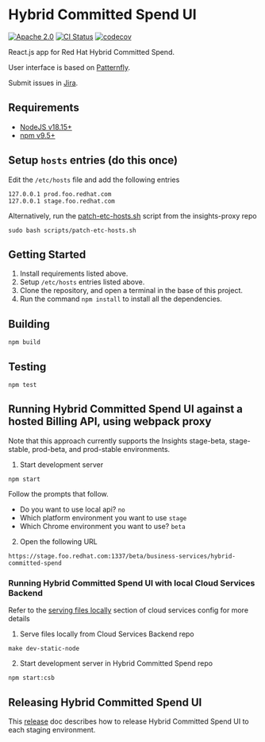 # Hybrid Committed Spend UI

[![Apache 2.0][license-badge]](https://github.com/RedHatInsights/hybrid-committed-spend-ui/blob/main/LICENSE)
[![CI Status][build-badge]](https://github.com/RedHatInsights/hybrid-committed-spend-ui/actions/workflows/tag_release.yml)
[![codecov][codecov-badge]](https://codecov.io/gh/RedHatInsights/hybrid-committed-spend-ui)

React.js app for Red Hat Hybrid Committed Spend.

User interface is based on [Patternfly].

Submit issues in [Jira].

## Requirements

* [NodeJS v18.15+][nodejs]
* [npm v9.5+][npm]

## Setup `hosts` entries (do this once)

Edit the `/etc/hosts` file and add the following entries
```
127.0.0.1 prod.foo.redhat.com
127.0.0.1 stage.foo.redhat.com
```

Alternatively, run the [patch-etc-hosts.sh][patch-etc-hosts] script from the insights-proxy repo
```
sudo bash scripts/patch-etc-hosts.sh
```

## Getting Started

1. Install requirements listed above.
2. Setup `/etc/hosts` entries listed above.
3. Clone the repository, and open a terminal in the base of this project.
4. Run the command `npm install` to install all the dependencies.

## Building
```
npm build
```

## Testing
```
npm test
```

## Running Hybrid Committed Spend UI against a hosted Billing API, using webpack proxy

Note that this approach currently supports the Insights stage-beta, stage-stable, prod-beta, and prod-stable environments.

1. Start development server
```
npm start
```

Follow the prompts that follow.

* Do you want to use local api? `no`
* Which platform environment you want to use `stage`
* Which Chrome environment you want to use? `beta`

2. Open the following URL
```
https://stage.foo.redhat.com:1337/beta/business-services/hybrid-committed-spend
```

### Running Hybrid Committed Spend UI with local Cloud Services Backend

Refer to the [serving files locally][serving-files-locally] section of cloud services config for more details

1. Serve files locally from Cloud Services Backend repo
```
make dev-static-node
```

2. Start development server in Hybrid Committed Spend repo
```
npm start:csb
```

## Releasing Hybrid Committed Spend UI

This [release][release-doc] doc describes how to release Hybrid Committed Spend UI to each staging environment.

[build-badge]: https://github.com/RedHatInsights/hybrid-committed-spend-ui/actions/workflows/tag_release.yml/badge.svg
[codecov-badge]: https://codecov.io/gh/RedHatInsights/hybrid-committed-spend-ui/graph/badge.svg?token=1hjFIy1cRe
[Jira]: https://issues.redhat.com/projects/HCS/
[license-badge]: https://img.shields.io/github/license/RedHatInsights/hybrid-committed-spend-ui.svg?longCache=true
[nodejs]: https://nodejs.org/en/
[npm]: https://www.npmjs.com/
[patch-etc-hosts]: https://github.com/RedHatInsights/insights-proxy/blob/master/scripts/patch-etc-hosts.sh
[Patternfly]: https://www.patternfly.org/
[release-doc]: https://github.com/RedHatInsights/hybrid-committed-spend-ui/blob/main/RELEASE.md
[serving-files-locally]: https://github.com/RedHatInsights/chrome-service-backend/blob/main/docs/cloud-services-config.md#serving-files-locally
